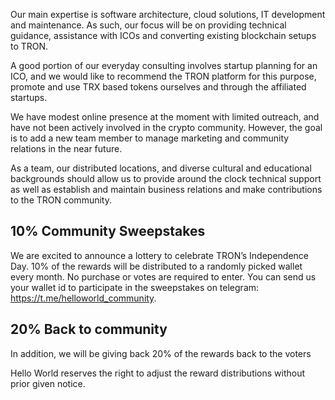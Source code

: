 Our main expertise is software architecture, cloud solutions, IT development and maintenance. As such, our focus
will be on providing technical guidance, assistance with ICOs and converting existing blockchain setups to TRON.

A good portion of our everyday consulting involves startup planning for an ICO, and we would like to recommend the TRON
platform for this purpose, promote and use TRX based tokens ourselves and through the affiliated startups.

We have modest online presence at the moment with limited outreach, and have not been actively involved in the
crypto community. However, the goal is to add a new team member to manage marketing and community relations in the near future.

As a team, our distributed locations, and diverse cultural and educational backgrounds should allow us to provide
around the clock technical support as well as establish and maintain business relations and make contributions to the
TRON community.

## 10% Community Sweepstakes

We are excited to announce a lottery to celebrate TRON’s Independence Day. 10% of the rewards will be distributed to a randomly picked wallet every month.
No purchase or votes are required to enter. You can send us your wallet id to participate in the sweepstakes on telegram: https://t.me/helloworld_community.

## 20% Back to community
In addition, we will be giving back 20% of the rewards back to the voters

Hello World reserves the right to adjust the reward distributions without prior given notice.
